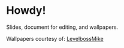 # Howdy!

Slides, document for editing, and wallpapers.

Wallpapers courtesy of: [LevelbossMike](https://github.com/LevelbossMike/vim_shortcut_wallpaper)
